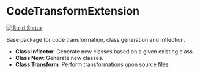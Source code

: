 CodeTransformExtension
======================

[![Build Status](https://travis-ci.org/phpactor/code-transform-extension.svg?branch=master)](https://travis-ci.org/phpactor/code-transform-extension)

Base package for code transformation, class generation and inflection.

- **Class Inflector**: Generate new classes based on a given existing class.
- **Class New**: Generate new classes.
- **Class Transform**: Perform transformations upon source files.
